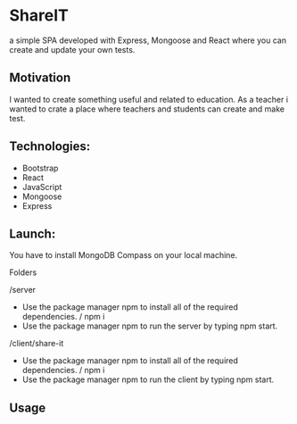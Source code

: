 # ShareIT
 a simple SPA developed with Express, Mongoose and React where you can create and update your own tests.

## Motivation

I wanted to create something useful and related to education. As a teacher i wanted to crate a place where teachers and students can create and make test.

## Technologies:

 - Bootstrap 
 - React
 - JavaScript
 - Mongoose
 - Express


 ## Launch:

You have to install MongoDB Compass on your local machine.

Folders 


/server 

- Use the package manager npm to install all of the required dependencies. / npm i
- Use the package manager npm to run the server by typing npm start.

/client/share-it

-  Use the package manager npm to install all of the required dependencies. / npm i
-  Use the package manager npm to run the client by typing npm start.

## Usage

